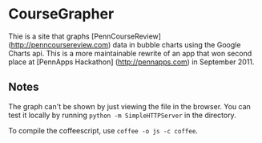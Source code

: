CourseGrapher
=============
Thie is a site that graphs [PennCourseReview] (http://penncoursereview.com) data in bubble charts using the Google Charts api.  This is a more maintainable rewrite of an app that won second place at [PennApps Hackathon] (http://pennapps.com) in September 2011.


Notes
----
The graph can't be shown by just viewing the file in the browser. You can test it locally by running `python -m SimpleHTTPServer` in the directory.

To compile the coffeescript, use `coffee -o js -c coffee`.
